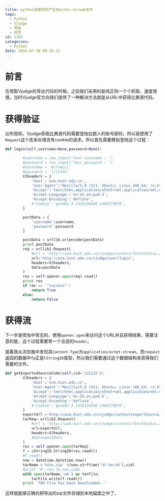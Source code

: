 ```yaml
---
title: python读取网页产生的octet-stream文件
tags:
  - Python
  - Vjudge
  - 爬虫
  - 网页
id: 1342
categories:
  - Python
date: 2016-07-30 00:36:12
---
```


# 前言

在爬取Vjudge的导出代码的时候，之前我们采用的是纯正则一个个抓取，速度很慢，当时Vjudge官方向我们提供了一种解决方法就是从URL中获得比赛源代码。

# 获得验证

众所周知，Vjudge获取比赛源代码需要登陆拉题人的账号密码，所以我使用了`Request`这个库来处理含有cookie的请求。所以首先需要模拟登陆这个过程：

```python
def login(self,username=None,password=None):

        #username = raw_input('Your username : ')
        #password = raw_input('Your password : ')
        #username = 'ArrowLLL'
        #password = 'lll1314'
        VJheaders = {
            'Host':'acm.hust.edu.cn',
            'User-Agent':'Mozilla/5.0 (X11; Ubuntu; Linux x86_64; rv:47.0) Gecko/20100101 Firefox/47.0',
            'Accept':'text/html,application/xhtml+xml,application/xml;q=0.9,*/*;q=0.8',
            'Accept-Language':'en-US,en;q=0.5',
            'Accept-Encoding':'deflate',
            #'Cookie':'ga=GA1.3.1416134436.1469179876',
        }

        postData = {
            'username':username,
            'password':password
        }

        postData = urllib.urlencode(postData)
        print postData
        req = urllib2.Request(
            #url = 'http://acm.hust.edu.cn/vjudge/contest/fetchStatus.action?cid=88638',
            url='http://acm.hust.edu.cn/vjudge/user/login',
            headers=VJheaders,
            data=postData
        )
        res = self.opener.open(req).read()
        print res
        if res == '"success"':
            return True
        else:
            return False
```


# 获得流

下一步是爬虫中常见的，使用`opener.open`来访问这个URL并且获得结果，需要注意的是，这个过程需要带一个合适的`header`。

接着我从浏览器中发现其`Content-Type`为`application/octet-stream`，而`request`返回的数据中`fp`正是`CStringIO`类型，所以我们需要通过这个数据结构来获得我们需要的文件。

```python
def getExportedSourceCode(self,cid='121125'):
        VJheaders = {
            'Host':'acm.hust.edu.cn',
            'User-Agent':'Mozilla/5.0 (X11; Ubuntu; Linux x86_64; rv:47.0) Gecko/20100101 Firefox/47.0',
            'Accept':'text/html,application/xhtml+xml,application/xml;q=0.9,*/*;q=0.8',
            'Accept-Language':'en-US,en;q=0.5',
            'Accept-Encoding':'deflate',
            #'Cookie':'ga=GA1.3.1416134436.1469179876',
        }
        exportUrl ='http://acm.hust.edu.cn/vjudge/contest/exportSource/%s'%cid
        tarReq= urllib2.Request(
            #url = 'http://acm.hust.edu.cn/vjudge/contest/fetchStatus.action?cid=88638',
            url=exportUrl,
            headers=VJheaders,
            #data=postData
        )
        res = self.opener.open(tarReq)
        f = cStringIO.StringIO(res.read())
        #f.read()
        now = datetime.datetime.now()
        tarName ='%s%s.zip' %(now.strftime('%Y-%m-%d'),cid)
        #print '#',res.fp,res.code
        with open(tarName,'wb') as tarFile:
            tarFile.write(f.read())
        print 'TAR File has been Downloaded..'
```


这样就能够正确的把导出的zip文件存储到本地磁盘之中了。